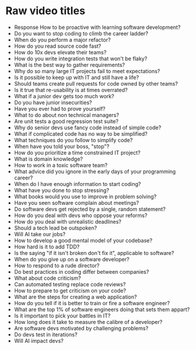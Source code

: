 # Raw video titles
- Response How to be proactive with learning software development?
- Do you want to stop coding to climb the career ladder?
- When do you perform a major refactor?
- How do you read source code fast?
- How do 10x devs elevate their teams?
- How do you write integration tests that won't be flaky?
- What is the best way to gather requirements?
- Why do so many large IT projects fail to meet expectations?
- Is it possible to keep up with IT and still have a life?
- Should teams create pull requests for code owned by other teams?
- Is it true that re-usability is at times overrated?
- What if a junior dev gets too much work?
- Do you have junior insecurities?
- Have you ever had to prove yourself?
- What to do about non technical managers?
- Are unit tests a good regression test suite?
- Why do senior devs use fancy code instead of simple code?
- What if complicated code has no way to be simplified?
- What techniques do you follow to simplify code?
- When have you told your boss, "stop"?
- How do you prioritize a time constrained IT project?
- What is domain knowledge?
- How to work in a toxic software team?
- What advice did you ignore in the early days of your programming career?
- When do I have enough information to start coding?
- What have you done to stop stressing?
- What books would you use to improve in problem solving?
- Have you seen software complain about meetings?
- Do software devs get rejected by a single, random statement?
- How do you deal with devs who oppose your reforms?
- How do you deal with unrealistic deadlines?
- Should a tech lead be outspoken?
- Will AI take our jobs?
- How to develop a good mental model of your codebase?
- How hard is it to add TDD?
- Is the saying "if it isn't broken don't fix it", applicable to software?
- When do you give up on a software developer?
- How to respond to a rude director?
- Do best practices in coding differ between companies?
- What about code criticism?
- Can automated testing replace code reviews?
- How to prepare to get criticism on your code?
- What are the steps for creating a web application?
- How do you tell if it is better to train or fire a software engineer?
- What are the top 1% of software engineers doing that sets them appart?
- Is it important to pick your battles in IT?
- How long does it take to measure the calibre of a developer?
- Are software devs motivated by challenging problems?
- Do devs test in iterations?
- Will AI impact devs? 
